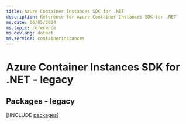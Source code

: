 ```yaml
---
title: Azure Container Instances SDK for .NET
description: Reference for Azure Container Instances SDK for .NET
ms.date: 06/05/2024
ms.topic: reference
ms.devlang: dotnet
ms.service: containerinstances
---
```

# Azure Container Instances SDK for .NET - legacy
## Packages - legacy
[!INCLUDE [packages](container-instances-index.md)]